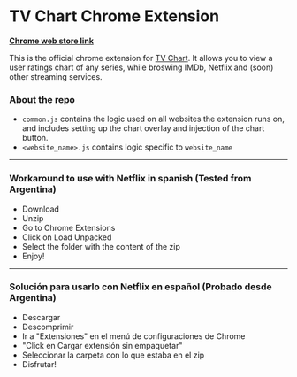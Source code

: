 # TV Chart Chrome Extension


**[Chrome web store link](https://chrome.google.com/webstore/detail/tv-chart/hodmmnlcinpkhnkkmfdbblcdnfffakgk)**


This is the official chrome extension for [TV Chart](https://tvchart.benmiz.com/). It allows you to view a user ratings chart of any series, while broswing IMDb, Netflix and (soon) other streaming services.


### About the repo
* `common.js` contains the logic used on all websites the extension runs on, and includes setting up the chart overlay and injection of the chart button.
* `<website_name>.js` contains logic specific to `website_name`


---

### Workaround to use with Netflix in spanish (Tested from Argentina)
  - Download
  - Unzip
  - Go to Chrome Extensions
  - Click on Load Unpacked
  - Select the folder with the content of the zip
  - Enjoy!

---

### Solución para usarlo con Netflix en español (Probado desde Argentina)
  - Descargar
  - Descomprimir
  - Ir a "Extensiones" en el menú de configuraciones de Chrome
  - "Click en Cargar extensión sin empaquetar"
  - Seleccionar la carpeta con lo que estaba en el zip
  - Disfrutar!
